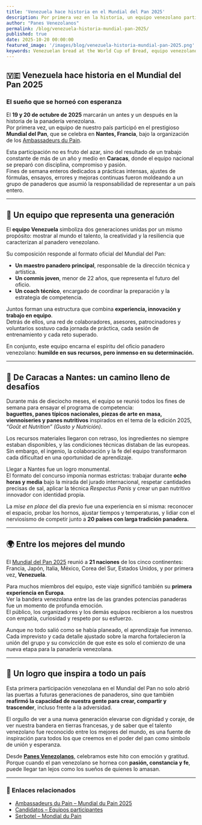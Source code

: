 ```yaml
---
title: 'Venezuela hace historia en el Mundial del Pan 2025'
description: Por primera vez en la historia, un equipo venezolano participa en el prestigioso Mundial del Pan en Nantes, Francia. Una crónica de esfuerzo, esperanza y orgullo nacional.
author: "Panes Venezolanos"
permalink: /blog/venezuela-historia-mundial-pan-2025/
published: true
date: 2025-10-20 00:00:00
featured_image: '/images/blog/venezuela-historia-mundial-pan-2025.png'
keywords: Venezuelan bread at the World Cup of Bread, equipo venezolano mundial de pan, Mondial du Pain Venezuela, Venezuelan bakers in France, panaderos venezolanos en el extranjero, Venezuelan bread abroad stories, Venezuelan bread competition 2025, how to bake Venezuelan bread abroad, ingredientes del pan venezolano fuera de Venezuela, Venezuelan bread ingredients substitution, Venezuelan bread recipes with local ingredients, baking Venezuelan bread in Canada, how to bake Venezuelan bread in Europe, bread flour equivalents for Venezuelan recipes, yeast alternatives Venezuelan baking, Venezuelan traditional bread adaptation, Venezuelan bakery heritage, panadería venezolana internacional, proud to represent Venezuela in baking competitions, Venezuelan bread culture, pan venezolano hecho en el exterior, history of Venezuelan breadmaking, Venezuelan bakers worldwide, competencia internacional de panadería, Ambassadeurs du Pain Venezuela, Venezuelan breadmaking journey, international bread competitions, team Venezuela Mondial du Pain, orgullo venezolano panadería, Venezuelan baking passion abroad
---
```


## 🇻🇪 Venezuela hace historia en el Mundial del Pan 2025  

### El sueño que se horneó con esperanza

El **19 y 20 de octubre de 2025** marcarán un antes y un después en la historia de la panadería venezolana.  
Por primera vez, un equipo de nuestro país participó en el prestigioso **Mundial del Pan**, que se celebra en **Nantes, Francia**, bajo la organización de los [Ambassadeurs du Pain](https://ambassadeursdupain.com/mondialdupain/).

Esta participación no es fruto del azar, sino del resultado de un trabajo constante de más de un año y medio en **Caracas**, donde el equipo nacional se preparó con disciplina, compromiso y pasión.  
Fines de semana enteros dedicados a prácticas intensas, ajustes de fórmulas, ensayos, errores y mejoras continuas fueron moldeando a un grupo de panaderos que asumió la responsabilidad de representar a un país entero.

---

## 🥖 Un equipo que representa una generación

El **equipo Venezuela** simboliza dos generaciones unidas por un mismo propósito: mostrar al mundo el talento, la creatividad y la resiliencia que caracterizan al panadero venezolano.

Su composición responde al formato oficial del Mundial del Pan:  
- **Un maestro panadero principal**, responsable de la dirección técnica y artística.  
- **Un commis joven**, menor de 22 años, que representa el futuro del oficio.  
- **Un coach técnico**, encargado de coordinar la preparación y la estrategia de competencia.  

Juntos forman una estructura que combina **experiencia, innovación y trabajo en equipo**.  
Detrás de ellos, una red de colaboradores, asesores, patrocinadores y voluntarios sostuvo cada jornada de práctica, cada sesión de entrenamiento y cada reto superado.  

En conjunto, este equipo encarna el espíritu del oficio panadero venezolano: **humilde en sus recursos, pero inmenso en su determinación.**

---

## 🥐 De Caracas a Nantes: un camino lleno de desafíos

Durante más de dieciocho meses, el equipo se reunió todos los fines de semana para ensayar el programa de competencia:  
**baguettes, panes típicos nacionales, piezas de arte en masa, viennoiseries y panes nutritivos** inspirados en el tema de la edición 2025, *“Goût et Nutrition” (Gusto y Nutrición)*.  

Los recursos materiales llegaron con retraso, los ingredientes no siempre estaban disponibles, y las condiciones técnicas distaban de las europeas.  
Sin embargo, el ingenio, la colaboración y la fe del equipo transformaron cada dificultad en una oportunidad de aprendizaje.

Llegar a Nantes fue un logro monumental.  
El formato del concurso imponía normas estrictas: trabajar durante **ocho horas y media** bajo la mirada del jurado internacional, respetar cantidades precisas de sal, aplicar la técnica *Respectus Panis* y crear un pan nutritivo innovador con identidad propia.

La *mise en place* del día previo fue una experiencia en sí misma: reconocer el espacio, probar los hornos, ajustar tiempos y temperaturas, y lidiar con el nerviosismo de competir junto a **20 países con larga tradición panadera.**

---

## 🌍 Entre los mejores del mundo

El [Mundial del Pan 2025](https://ambassadeursdupain.com/mondialdupain/candidats-2/candidats/) reunió a **21 naciones** de los cinco continentes:  
Francia, Japón, Italia, México, Corea del Sur, Estados Unidos, y por primera vez, **Venezuela**.  

Para muchos miembros del equipo, este viaje significó también su **primera experiencia en Europa**.  
Ver la bandera venezolana entre las de las grandes potencias panaderas fue un momento de profunda emoción.  
El público, los organizadores y los demás equipos recibieron a los nuestros con empatía, curiosidad y respeto por su esfuerzo.  

Aunque no todo salió como se había planeado, el aprendizaje fue inmenso.  
Cada imprevisto y cada detalle ajustado sobre la marcha fortalecieron la unión del grupo y su convicción de que este es solo el comienzo de una nueva etapa para la panadería venezolana.

---

## 💛 Un logro que inspira a todo un país

Esta primera participación venezolana en el Mundial del Pan no solo abrió las puertas a futuras generaciones de panaderos, sino que también **reafirmó la capacidad de nuestra gente para crear, compartir y trascender**, incluso frente a la adversidad.

El orgullo de ver a una nueva generación elevarse con dignidad y coraje, de ver nuestra bandera en tierras francesas, y de saber que el talento venezolano fue reconocido entre los mejores del mundo, es una fuente de inspiración para todos los que creemos en el poder del pan como símbolo de unión y esperanza.

Desde **[Panes Venezolanos](https://panesvenezolanos.com)**, celebramos este hito con emoción y gratitud.  
Porque cuando el pan venezolano se hornea con **pasión, constancia y fe**, puede llegar tan lejos como los sueños de quienes lo amasan.

---

### 🔗 Enlaces relacionados
- [Ambassadeurs du Pain – Mundial du Pain 2025](https://ambassadeursdupain.com/mondialdupain/)  
- [Candidatos – Equipos participantes](https://ambassadeursdupain.com/mondialdupain/candidats-2/candidats/)  
- [Serbotel – Mondial du Pain](https://www.serbotel.com/concours/le-mondial-du-pain)